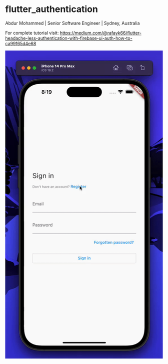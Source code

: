 # flutter_authentication

Abdur Mohammed | Senior Software Engineer | Sydney, Australia

For complete tutorial visit: https://medium.com/@rafayk66/flutter-headache-less-authentication-with-firebase-ui-auth-how-to-ca99f65d4e68

![Screenshot](https://github.com/AbdurM/flutter_authentication/blob/main/firebaseAuth.gif)
